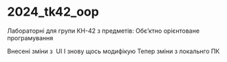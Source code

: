 # 2024_tk42_oop
Лабораторні для групи КН-42 з предметів: Обєʼктно орієнтоване програмування

Внесені зміни з  UI 
І знову щось модифікую
Тепер зміни з локальнго ПК
